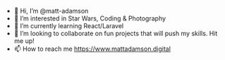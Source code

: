 - 👋 Hi, I’m @matt-adamson
- 👀 I’m interested in Star Wars, Coding & Photography
- 🌱 I’m currently learning React/Laravel
- 💞️ I’m looking to collaborate on fun projects that will push my skills. Hit me up!
- 📫 How to reach me https://www.mattadamson.digital

<!---
matt-adamson/matt-adamson is a ✨ special ✨ repository because its `README.md` (this file) appears on your GitHub profile.
You can click the Preview link to take a look at your changes.
--->
